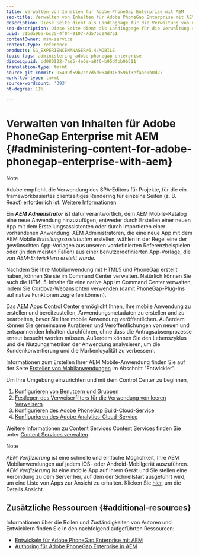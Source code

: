 ```yaml
---
title: Verwalten von Inhalten für Adobe PhoneGap Enterprise mit AEM
seo-title: Verwalten von Inhalten für Adobe PhoneGap Enterprise mit AEM
description: Diese Seite dient als Landingpage für die Verwaltung von Adobe PhoneGap Enterprise.
seo-description: Diese Seite dient als Landingpage für die Verwaltung von Adobe PhoneGap Enterprise.
uuid: 31bda96a-bc35-4f04-9107-7d575c04d761
contentOwner: msm-service
content-type: reference
products: SG_EXPERIENCEMANAGER/6.4/MOBILE
topic-tags: administering-adobe-phonegap-enterprise
discoiquuid: cd080122-7ae5-4e6e-a8f6-b95dfbb0b511
translation-type: tm+mt
source-git-commit: 95499f59b2ce7d5d864d948d596f3efaae0b0d27
workflow-type: tm+mt
source-wordcount: '393'
ht-degree: 11%

---
```



# Verwalten von Inhalten für Adobe PhoneGap Enterprise mit AEM {#administering-content-for-adobe-phonegap-enterprise-with-aem}

>[!NOTE]
>
>Adobe empfiehlt die Verwendung des SPA-Editors für Projekte, für die ein frameworkbasiertes clientseitiges Rendering für einzelne Seiten (z. B. React) erforderlich ist. [Weitere Informationen](/help/sites-developing/spa-overview.md)

Ein ***AEM Administrator*** ist dafür verantwortlich, dem AEM Mobile-Katalog eine neue Anwendung hinzuzufügen, entweder durch Erstellen einer neuen App mit dem Erstellungsassistenten oder durch Importieren einer vorhandenen Anwendung. AEM Administratoren, die eine neue App mit dem AEM Mobile *Erstellungsassistenten* erstellen, wählen in der Regel eine der gewünschten App-Vorlagen aus unseren vordefinierten Referenzbeispielen oder (in den meisten Fällen) aus einer benutzerdefinierten App-Vorlage, die von *AEM-Entwicklern erstellt wurde.*

Nachdem Sie Ihre Mobilanwendung mit HTML5 und PhoneGap erstellt haben, können Sie sie im Command Center verwalten. Natürlich können Sie auch die HTML5-Inhalte für eine native App im Command Center verwalten, indem Sie Cordova-Webansichten verwenden (damit PhoneGap-Plug-Ins auf native Funktionen zugreifen können).

Das AEM Apps Control Center ermöglicht Ihnen, Ihre mobile Anwendung zu erstellen und bereitzustellen, Anwendungsmetadaten zu erstellen und zu bearbeiten, bevor Sie Ihre mobile Anwendung veröffentlichen. Außerdem können Sie gemeinsame Kuratieren und Veröffentlichungen von neuen und entspannenden Inhalten durchführen, ohne dass die Antragsabsenprozesse erneut besucht werden müssen. Außerdem können Sie den Lebenszyklus und die Nutzungsmetriken der Anwendung analysieren, um die Kundenkonvertierung und die Markenloyalität zu verbessern.

Informationen zum Erstellen Ihrer AEM Mobile-Anwendung finden Sie auf der Seite [Erstellen von Mobilanwendungen](/help/mobile/building-app-mobile-phonegap.md) im Abschnitt &quot;Entwickler&quot;.

Um Ihre Umgebung einzurichten und mit dem Control Center zu beginnen,

1. [Konfigurieren von Benutzern und Gruppen](/help/mobile/configure-users-groups.md)
1. [Festlegen des Verweiserfilters für die Verwendung von leeren Verweisern](/help/mobile/setting-referrer-filter-empty.md) 
1. [Konfigurieren des Adobe PhoneGap Build-Cloud-Service](/help/mobile/configure-phonegap-build-cloud.md) 
1. [Konfigurieren des Adobe Analytics-Cloud-Service](/help/mobile/configure-adobe-mobile-cloud-service.md) 

Weitere Informationen zu Content Services Content Services finden Sie unter [Content Services verwalten](/help/mobile/developing-content-services.md).

>[!NOTE]
>
>*AEM Verifizierung* ist eine schnelle und einfache Möglichkeit, Ihre AEM Mobilanwendungen auf jedem iOS- oder Android-Mobilgerät auszuführen. *AEM Verifizierung* ist eine mobile App auf Ihrem Gerät und Sie stellen eine Verbindung zu dem Server her, auf dem der Schnellstart ausgeführt wird, um eine Liste von Apps zur Ansicht zu erhalten. Klicken Sie [hier](/help/mobile/phonegap-mobile-quickstart.md), um die Details Ansicht.

## Zusätzliche Ressourcen {#additional-resources}

Informationen über die Rollen und Zuständigkeiten von Autoren und Entwicklern finden Sie in den nachfolgend aufgeführten Ressourcen:

* [Entwickeln für Adobe PhoneGap Enterprise mit AEM](/help/mobile/developing-in-phonegap.md)
* [Authoring für Adobe PhoneGap Enterprise in AEM](/help/mobile/phonegap.md)
